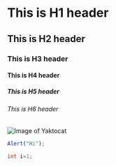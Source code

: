 # This is H1 header
## This is H2 header
### This is H3 header
#### This is H4 header
##### This is H5 header
###### This is H6 header



![Image of Yaktocat](https://octodex.github.com/images/yaktocat.png)


```javascript
Alert("Hi");
```
```c#
int i=1;
```
